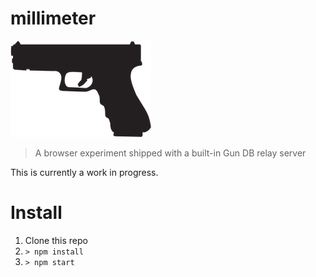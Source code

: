 # millimeter
![millimeter](https://raw.githubusercontent.com/draeder/millimeter/main/glock.png)
> A browser experiment shipped with a built-in Gun DB relay server

This is currently a work in progress.

# Install
1. Clone this repo
2. `> npm install`
3. `> npm start`

